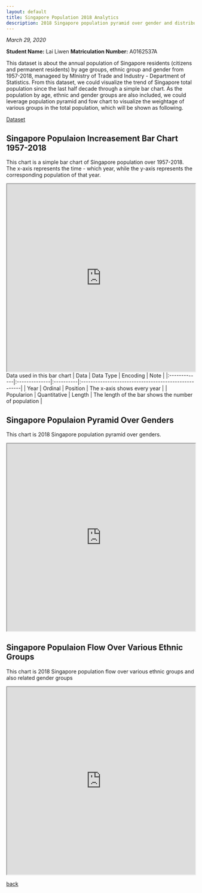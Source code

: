 ```yaml
---
layout: default
title: Singapore Population 2018 Analytics
description: 2018 Singapore population pyramid over gender and distribution flow over various ethnic groups.
---
```


_March 29, 2020_

**Student Name:** Lai Liwen
**Matriculation Number:** A0162537A

This dataset is about the annual population of Singapore residents (citizens and permanent residents) by age groups, ethnic group and gender from 1957-2018, manageed by MInistry of Trade and Industry - Department of Statistics. From this dataset, we could visualize the trend of Singapore total population since the last half decade through a simple bar chart. As the population by age, ethnic and gender groups are also included, we could leverage population pyramid and fow chart to visualize the weightage of various groups in the total population, which will be shown as following. 

[Dataset](https://data.gov.sg/dataset/resident-population-by-ethnicity-gender-and-age-group)

## Singapore Populaion Increasement Bar Chart 1957-2018
This chart is a simple bar chart of Singapore population over 1957-2018. The x-axis represents the time - which year, while the y-axis represents the corresponding population of that year. 
<iframe src="https://livian1107.github.io/CS5346/singapore_population/year" width="100%" height="500"></iframe>
Data used in this bar chart
| Data         | Data Type     | Encoding  | Note                                                 |
|:-------------|:--------------|:----------|:-----------------------------------------------------|
| Year         | Ordinal       | Position  | The x-axis shows every year                          |
| Popularion   | Quantitative  | Length    | The length of the bar shows the number of population |


## Singapore Populaion Pyramid Over Genders
This chart is 2018 Singapore population pyramid over genders.
<iframe src="https://livian1107.github.io/CS5346/singapore_population/gender" width="100%" height="500"></iframe>

## Singapore Populaion Flow Over Various Ethnic Groups
This chart is 2018 Singapore population flow over various ethnic groups and also related gender groups
<iframe src="https://livian1107.github.io/CS5346/singapore_population/flow" width="100%" height="500"></iframe>

[back](./)
